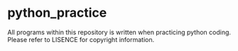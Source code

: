 # python_practice
All programs within this repository is written when practicing python coding.
Please refer to LISENCE for copyright information.
